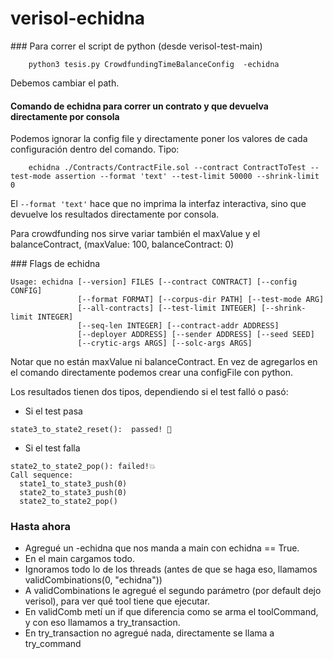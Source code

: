 # verisol-echidna

### Para correr el script de python (desde verisol-test-main)
```
    python3 tesis.py CrowdfundingTimeBalanceConfig  -echidna
```


Debemos cambiar el path.

#### Comando de echidna para correr un contrato y que devuelva directamente por consola
Podemos ignorar la config file y directamente poner los valores de cada configuración dentro del comando. Tipo:

```
    echidna ./Contracts/ContractFile.sol --contract ContractToTest --test-mode assertion --format 'text' --test-limit 50000 --shrink-limit 0
```

El `--format 'text'` hace que no imprima la interfaz interactiva, sino que devuelve los resultados directamente por consola.

Para crowdfunding nos sirve variar también el maxValue y el balanceContract, (maxValue: 100, balanceContract: 0)

### Flags de echidna
```
Usage: echidna [--version] FILES [--contract CONTRACT] [--config CONFIG] 
               [--format FORMAT] [--corpus-dir PATH] [--test-mode ARG] 
               [--all-contracts] [--test-limit INTEGER] [--shrink-limit INTEGER]
               [--seq-len INTEGER] [--contract-addr ADDRESS] 
               [--deployer ADDRESS] [--sender ADDRESS] [--seed SEED] 
               [--crytic-args ARGS] [--solc-args ARGS]
```
Notar que no están maxValue ni balanceContract. En vez de agregarlos en el comando directamente podemos crear una configFile con python.


Los resultados tienen dos tipos, dependiendo si el test falló o pasó:

- Si el test pasa 
```
state3_to_state2_reset():  passed! 🎉
```
- Si el test falla
```
state2_to_state2_pop(): failed!💥
Call sequence:
  state1_to_state3_push(0)
  state2_to_state3_push(0)
  state2_to_state2_pop()
  ```


### Hasta ahora

- Agregué un -echidna que nos manda a main con echidna == True.
- En el main cargamos todo.
- Ignoramos todo lo de los threads (antes de que se haga eso, llamamos validCombinations(0, "echidna"))
- A validCombinations le agregué el segundo parámetro (por default dejo verisol), para ver qué tool tiene que ejecutar.
- En validComb metí un if que diferencia como se arma el toolCommand, y con eso llamamos a try_transaction.
- En try_transaction no agregué nada, directamente se llama a try_command
